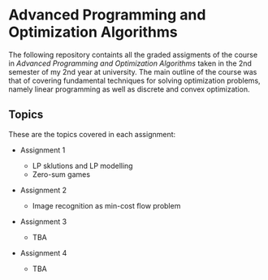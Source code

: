 # Advanced Programming and Optimization Algorithms

The following repository containts all the graded assigments of the course in _Advanced Programming and Optimization Algorithms_ taken in the 2nd semester of my 2nd year at university. The main outline of the course was that of covering fundamental techniques for solving optimization problems, namely linear programming as well as discrete and convex optimization.

## Topics

These are the topics covered in each assignment: 

- Assignment 1
    - LP sklutions and LP modelling 
    - Zero-sum games

- Assignment 2
    - Image recognition as min-cost flow problem
    
- Assignment 3
    - TBA
    
- Assignment 4
    - TBA
    

 
